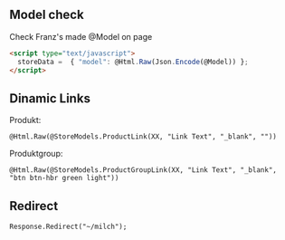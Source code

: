 ## Model check
Check Franz's made @Model on page

```html
<script type="text/javascript">
  storeData =  { "model": @Html.Raw(Json.Encode(@Model)) };
</script>
```

## Dinamic Links

Produkt:
```razor
@Html.Raw(@StoreModels.ProductLink(XX, "Link Text", "_blank", ""))
```

Produktgroup:
```razor
@Html.Raw(@StoreModels.ProductGroupLink(XX, "Link Text", "_blank", "btn btn-hbr green light"))
```

## Redirect

```razor
Response.Redirect("~/milch");
```